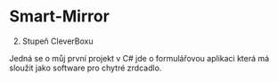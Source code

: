 # Smart-Mirror
2. Stupeň CleverBoxu

Jedná se o můj první projekt v C#  jde o  formulářovou aplikaci která má sloužit jako software pro chytré zrdcadlo. 
